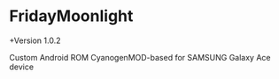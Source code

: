 FridayMoonlight
===============
+Version 1.0.2

Custom Android ROM CyanogenMOD-based for SAMSUNG Galaxy Ace device